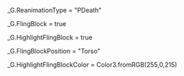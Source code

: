 _G.ReanimationType = "PDeath"

_G.FlingBlock = true

_G.HighlightFlingBlock = true

_G.FlingBlockPosition = "Torso"

_G.HighlightFlingBlockColor = Color3.fromRGB(255,0,215)
